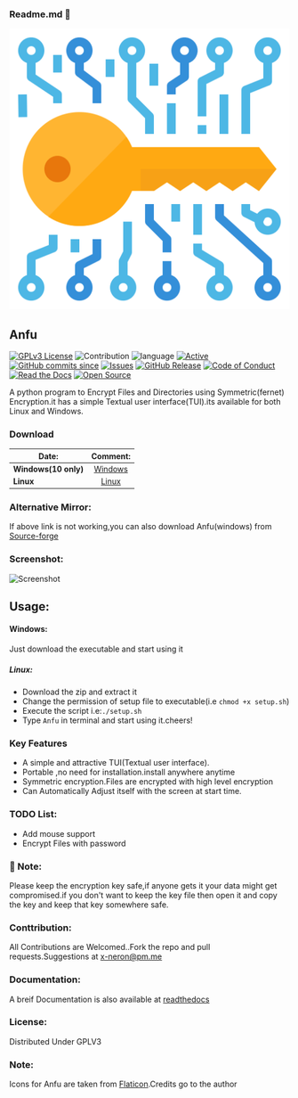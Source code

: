 ### Readme.md 👋
<img src="https://raw.githubusercontent.com/Justaus3r/Anfu/Master/image/encryption.png">

## Anfu
[![GPLv3 License](https://img.shields.io/badge/License-GPL%20v3-yellow.svg)](https://opensource.org/licenses/)
![Contribution](https://img.shields.io/badge/Contributions-Welcome-<brightgreen>)
![language](https://badgen.net/badge/Language/Python/cyan)
[![Active](http://img.shields.io/badge/Status-Active-green.svg)](https://github.com/Justaus3r)
[![GitHub commits since](https://img.shields.io/github/commits-since/Justaus3r/Anfu/0.1)]() 
[![Issues](https://img.shields.io/github/issues-raw/Justaus3r/Penta?maxAge=25000)](https://github.com/Justaus3r/Penta/issues)
[![GitHub Release](https://img.shields.io/github/release/Justaus3r/Anfu?style=flat)]()
[![Code of Conduct](https://img.shields.io/badge/code%20of-conduct-ff69b4.svg?style=flat)](https://github.com/Justaus3r/Penta/blob/main/docs/CODE_OF_CONDUCT.md) 
[![Read the Docs](https://readthedocs.org/projects/penta/badge/?version=latest)](https://anfu.readthedocs.io/en/latest/?badge=latest)
[![Open Source](https://badges.frapsoft.com/os/v1/open-source.svg?v=103)](https://opensource.org/)

A python program to Encrypt Files and Directories using Symmetric(fernet) Encryption.it has a simple Textual user interface(TUI).its available for both Linux and Windows.

### Download
| Date:         | Comment:                                     | 
| ------------- |:-------------:                               | 
|**Windows(10 only)**    | [Windows](https://drive.google.com/uc?export=download&id=1LVW8_62BQCcQy913dx6uIJla218wIy6M)|
|**Linux**      | [Linux](https://drive.google.com/uc?export=download&id=1WSOFs3nU9ZGHlyIVa5EJ-7_r4fA4voiC)  |

### Alternative Mirror:
If above link is not working,you can also download Anfu(windows) from [Source-forge](https://sourceforge.net/projects/anfu/files/Anfu.exe/download)

### Screenshot:

 ![Screenshot](https://drive.google.com/uc?export=download&id=1ZDll6R1LYuY_E9zpaklfI3i3DgEa45yi)

## Usage:
#### Windows:
Just download the executable and start using it

##### Linux:
- Download the zip and extract it
- Change the permission of setup file to executable(i.e ```chmod +x setup.sh```)
- Execute the script i.e:```./setup.sh```
- Type ```Anfu``` in terminal and start using it.cheers!
### Key Features
- A simple and attractive TUI(Textual user interface).
- Portable ,no need for installation.install anywhere anytime
- Symmetric encryption.Files are encrypted with high level encryption
- Can Automatically Adjust itself with the screen at start time.

### TODO List:
- Add mouse support
- Encrypt Files with password

### 🔴 Note:
Please keep the encryption key safe,if anyone gets it your data might get compromised.if you don't want to keep the key file then open it and copy the key and keep that key somewhere safe. 

### Conttribution:
All Contributions are Welcomed..Fork the repo and pull requests.Suggestions at x-neron@pm.me

### Documentation:
A breif Documentation is also available at [readthedocs](https://anfu.readthedocs.io/en/latest/)
### License:
Distributed Under GPLV3

### Note:
Icons for Anfu are taken from [Flaticon](https://www.flaticon.com/).Credits go to the author
